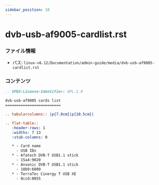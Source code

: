 ```yaml
---
sidebar_position: 18
---
```

# dvb-usb-af9005-cardlist.rst

### ファイル情報

- パス: `linux-v6.12/Documentation/admin-guide/media/dvb-usb-af9005-cardlist.rst`

### コンテンツ

```rst
.. SPDX-License-Identifier: GPL-2.0

dvb-usb-af9005 cards list
=========================

.. tabularcolumns:: |p{7.0cm}|p{10.5cm}|

.. flat-table::
   :header-rows: 1
   :widths: 7 13
   :stub-columns: 0

   * - Card name
     - USB IDs
   * - Afatech DVB-T USB1.1 stick
     - 15a4:9020
   * - Ansonic DVB-T USB1.1 stick
     - 10b9:6000
   * - TerraTec Cinergy T USB XE
     - 0ccd:0055

```
